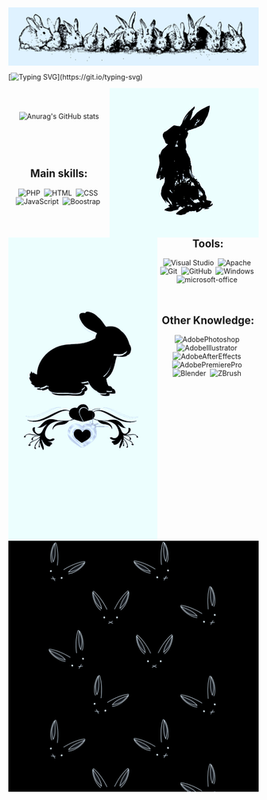 <img align="center" src="Banner1.jpg"/>

[![Typing SVG](https://readme-typing-svg.demolab.com?font=Poppins&size=120&pause=1000&color=000000&background=FFFFFF&center=true&vCenter=true&width=2011&height=300&lines=Hello!;I'm+EGGzin;or+Eliel%2C+if+you+want;I'm+a+programmer+in+training;I+love+bunnies+and+studying!)](https://git.io/typing-svg)

<div align="center">
<div>
<img width=300 src="Coelho1.jpg" align="right">
</div>

<br><br>

![Anurag's GitHub stats](https://github-readme-stats.vercel.app/api?username=EGGzin0402&show_icons=true&theme=dark)

</div>

<div align="center">

<div>
<br><br><br>
<img width=300 src="Coelho2.jpg" align="left">
</div>

<h2 align="center"> Main skills: </h2>

<p align="center">

![PHP](https://img.shields.io/badge/-PHP-FFFFFF?style=for-the-badge&logo=php&labelColor=000000&textColor=000000)&nbsp;
![HTML](https://img.shields.io/badge/-HTML-FFFFFF?style=for-the-badge&logo=html5&labelColor=000000)&nbsp;
![CSS](https://img.shields.io/badge/-CSS-FFFFFF?style=for-the-badge&logo=CSS3&logoColor=1572B6&labelColor=000000)&nbsp;
![JavaScript](https://img.shields.io/badge/-JavaScript-FFFFFF?style=for-the-badge&logo=javascript&labelColor=000000&textColor=000000)&nbsp;
![Boostrap](https://img.shields.io/badge/-boostrap-FFFFFF?style=for-the-badge&logo=bootstrap&labelColor=000000)&nbsp;

</p>

<br>

<h2 align="center"> Tools: </h2>

<p align="center">

![Visual Studio](https://img.shields.io/badge/-Visual%20Studio-FFFFFF?style=for-the-badge&logo=visual-studio&logoColor=C8A2C8&labelColor=000000)&nbsp;
![Apache](https://img.shields.io/badge/-Apache-FFFFFF?style=for-the-badge&logo=mysql&labelColor=000000)&nbsp;
![Git](https://img.shields.io/badge/-Git-FFFFFF?style=for-the-badge&logo=git&labelColor=000000)&nbsp;
![GitHub](https://img.shields.io/badge/-GitHub-FFFFFF?style=for-the-badge&logo=github&labelColor=000000)&nbsp;
![Windows](https://img.shields.io/badge/-Windows-FFFFFF?style=for-the-badge&logo=windows&labelColor=000000)&nbsp;
![microsoft-office](https://img.shields.io/badge/-microsoft_office-FFFFFF?style=for-the-badge&logo=microsoft-office&labelColor=000000)&nbsp;

</p>

<br>

<h2 align="center"> Other Knowledge: </h2>

<p align="center">

![AdobePhotoshop](https://img.shields.io/badge/-adobe%20photoshop%20-FFFFFF?style=for-the-badge&logo=adobe%20photoshop&labelColor=000000&textColor=000000)&nbsp;
![AdobeIllustrator](https://img.shields.io/badge/-adobe%20illustrator%20-FFFFFF?style=for-the-badge&logo=adobe%20illustrator&labelColor=000000&textColor=000000)&nbsp;
![AdobeAfterEffects](https://img.shields.io/badge/-adobe%20after%20effects%20-FFFFFF?style=for-the-badge&logo=adobe%20after%20effects&labelColor=000000&textColor=000000)&nbsp;
![AdobePremierePro](https://img.shields.io/badge/-adobe%20premiere%20pro%20-FFFFFF?style=for-the-badge&logo=adobe%20premiere%20pro&labelColor=000000&textColor=000000)&nbsp;
![Blender](https://img.shields.io/badge/-blender-FFFFFF?style=for-the-badge&logo=blender&labelColor=000000&textColor=000000)&nbsp;
![ZBrush](https://img.shields.io/badge/-zbrush-FFFFFF?style=for-the-badge&logo=zbrush&labelColor=000000&textColor=000000)&nbsp;

</p>

</div>

<img width=2011 align="center" src="Background1.jpg"/>

